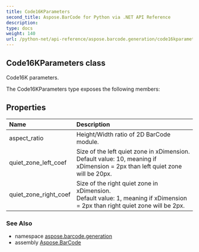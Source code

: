 ```yaml
---
title: Code16KParameters
second_title: Aspose.BarCode for Python via .NET API Reference
description: 
type: docs
weight: 140
url: /python-net/api-reference/aspose.barcode.generation/code16kparameters/
---
```


## Code16KParameters class

Code16K parameters.

The Code16KParameters type exposes the following members:
## Properties
| Name | Description |
| :- | :- |
|aspect_ratio|Height/Width ratio of 2D BarCode module.|
|quiet_zone_left_coef|Size of the left quiet zone in xDimension.<br/>            Default value: 10, meaning if xDimension = 2px than left quiet zone will be 20px.|
|quiet_zone_right_coef|Size of the right quiet zone in xDimension.<br/>            Default value: 1, meaning if xDimension = 2px than right quiet zone will be 2px.|

### See Also

* namespace [aspose.barcode.generation](/barcode/python-net/api-reference/aspose.barcode.generation/)
* assembly [Aspose.BarCode](/barcode/python-net/api-reference/)

